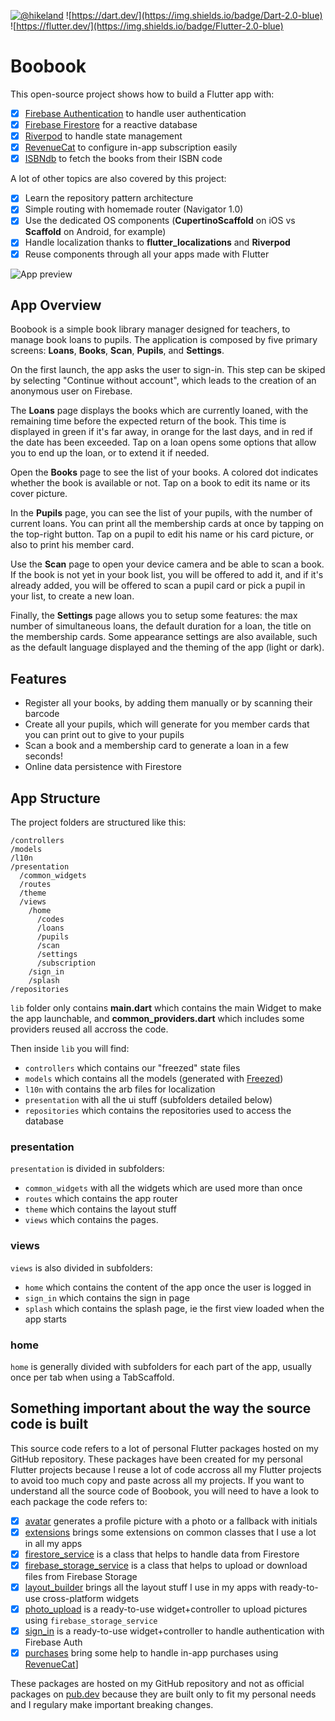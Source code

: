 [![@hikeland](https://img.shields.io/twitter/follow/hikeland?label=Hikeland&style=social)](https://twitter.com/hikeland)
![https://dart.dev/](https://img.shields.io/badge/Dart-2.0-blue)
![https://flutter.dev/](https://img.shields.io/badge/Flutter-2.0-blue)

# Boobook

This open-source project shows how to build a Flutter app with:
- [x] [Firebase Authentication](https://firebase.google.com/products/auth) to handle user authentication
- [x] [Firebase Firestore](https://firebase.google.com/products/firestore) for a reactive database
- [x] [Riverpod](https://pub.dev/packages/riverpod) to handle state management
- [x] [RevenueCat](https://www.revenuecat.com/) to configure in-app subscription easily
- [x] [ISBNdb](https://pub.dev/packages/isbndb_flutter) to fetch the books from their ISBN code

A lot of other topics are also covered by this project:
- [x] Learn the repository pattern architecture
- [x] Simple routing with homemade router (Navigator 1.0)
- [x] Use the dedicated OS components (**CupertinoScaffold** on iOS vs **Scaffold** on Android, for example)
- [x] Handle localization thanks to **flutter_localizations** and **Riverpod**
- [x] Reuse components through all your apps made with Flutter

![App preview](docs/app-screenshots.png)

## App Overview

Boobook is a simple book library manager designed for teachers, to manage book loans to pupils. 
The application is composed by five primary screens: **Loans**, **Books**, **Scan**, **Pupils**, and **Settings**.

On the first launch, the app asks the user to sign-in. This step can be skiped by selecting "Continue without account", which leads to the creation of an anonymous user on Firebase.

The **Loans** page displays the books which are currently loaned, with the remaining time before the expected return of the book. This time is displayed in green if it's far away, in orange for the last days, and in red if the date has been exceeded. Tap on a loan opens some options that allow you to end up the loan, or to extend it if needed.

Open the **Books** page to see the list of your books. A colored dot indicates whether the book is available or not. Tap on a book to edit its name or its cover picture.

In the **Pupils** page, you can see the list of your pupils, with the number of current loans. You can print all the membership cards at once by tapping on the top-right button. Tap on a pupil to edit his name or his card picture, or also to print his member card. 

Use the **Scan** page to open your device camera and be able to scan a book. If the book is not yet in your book list, you will be offered to add it, and if it's already added, you will be offered to scan a pupil card or pick a pupil in your list, to create a new loan.

Finally, the **Settings** page allows you to setup some features: the max number of simultaneous loans, the default duration for a loan, the title on the membership cards. Some appearance settings are also available, such as the default language displayed and the theming of the app (light or dark).

## Features

- Register all your books, by adding them manually or by scanning their barcode
- Create all your pupils, which will generate for you member cards that you can print out to give to your pupils
- Scan a book and a membership card to generate a loan in a few seconds! 
- Online data persistence with Firestore

## App Structure

The project folders are structured like this:

```
/controllers
/models
/l10n
/presentation
  /common_widgets
  /routes
  /theme
  /views
    /home
      /codes
      /loans
      /pupils
      /scan
      /settings
      /subscription
    /sign_in
    /splash
/repositories
```

`lib` folder only contains **main.dart** which contains the main Widget to make the app launchable, and **common_providers.dart** which includes some providers reused all accross the code.

Then inside `lib` you will find:
- `controllers` which contains our "freezed" state files
- `models` which contains all the models (generated with [Freezed](https://pub.dev/packages/freezed))
- `l10n` with contains the arb files for localization
- `presentation` with all the ui stuff (subfolders detailed below)
- `repositories` which contains the repositories used to access the database

### presentation ###

`presentation` is divided in subfolders:
- `common_widgets` with all the widgets which are used more than once
- `routes` which contains the app router
- `theme` which contains the layout stuff
- `views` which contains the pages.

### views ###

`views` is also divided in subfolders:
- `home` which contains the content of the app once the user is logged in
- `sign_in` which contains the sign in page
- `splash` which contains the splash page, ie the first view loaded when the app starts

### home ###

`home` is generally divided with subfolders for each part of the app, usually once per tab when using a TabScaffold. 

## Something important about the way the source code is built ##

This source code refers to a lot of personal Flutter packages hosted on my GitHub repository.
These packages have been created for my personal Flutter projects because I reuse a lot of code accross all my Flutter projects to avoid too much copy and paste across all my projects.
If you want to understand all the source code of Boobook, you will need to have a look to each package the code refers to:

- [x] [avatar](https://github.com/julienlebren/flutter_packages/packages/avatar) generates a profile picture with a photo or a fallback with initials
- [x] [extensions](https://github.com/julienlebren/flutter_packages/packages/extensions) brings some extensions on common classes that I use a lot in all my apps
- [x] [firestore_service](https://github.com/julienlebren/flutter_packages/packages/firestore_service) is a class that helps to handle data from Firestore
- [x] [firebase_storage_service](https://github.com/julienlebren/flutter_packages/packages/avatar) is a class that helps to upload or download files from Firebase Storage
- [x] [layout_builder](https://github.com/julienlebren/flutter_packages/packages/layout_builder) brings all the layout stuff I use in my apps with ready-to-use cross-platform widgets
- [x] [photo_upload](https://github.com/julienlebren/flutter_packages/packages/photo_upload) is a ready-to-use widget+controller to upload pictures using `firebase_storage_service`
- [x] [sign_in](https://github.com/julienlebren/flutter_packages/packages/avatar) is a ready-to-use widget+controller to handle authentication with Firebase Auth
- [x] [purchases](https://github.com/julienlebren/flutter_packages/packages/purchases) bring some help to handle in-app purchases using [RevenueCat](https://revenuecat.com)]

These packages are hosted on my GitHub repository and not as official packages on [pub.dev](https://pub.dev) because they are built only to fit my personal needs and I regulary make important breaking changes.
